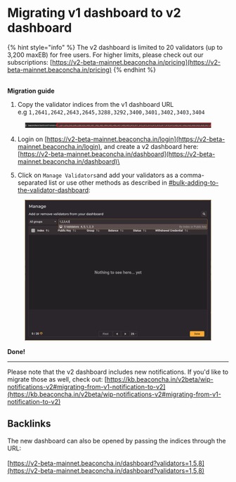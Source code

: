 # Migrating v1 dashboard to v2 dashboard

{% hint style="info" %}
The v2 dashboard is limited to 20 validators (up to 3,200 maxEB) for free users. For higher limits, please check out our subscriptions: [https://v2-beta-mainnet.beaconcha.in/pricing](https://v2-beta-mainnet.beaconcha.in/pricing)
{% endhint %}

\
**Migration guide**

1. Copy the validator indices from the v1 dashboard URL\
   e.g `1,2641,2642,2643,2645,3288,3292,3400,3401,3402,3403,3404`

<figure><img src="../.gitbook/assets/image (2).png" alt=""><figcaption></figcaption></figure>

4. Login on [https://v2-beta-mainnet.beaconcha.in/login](https://v2-beta-mainnet.beaconcha.in/login), and create a v2 dashboard here: [https://v2-beta-mainnet.beaconcha.in/dashboard](https://v2-beta-mainnet.beaconcha.in/dashboard)\

5. Click on `Manage Validators`and add your validators as a comma-separated list or use other methods as described in [#bulk-adding-to-the-validator-dashboard](../v2beta/manage-validators.md#bulk-adding-to-the-validator-dashboard "mention"):

<figure><img src="../.gitbook/assets/image (4).png" alt=""><figcaption></figcaption></figure>

**Done!**

***

Please note that the v2 dashboard includes new notifications. If you'd like to migrate those as well, check out:  [https://kb.beaconcha.in/v2beta/wip-notifications-v2#migrating-from-v1-notification-to-v2](https://kb.beaconcha.in/v2beta/wip-notifications-v2#migrating-from-v1-notification-to-v2)



## Backlinks

The new dashboard can also be opened by passing the indices through the URL: \
\
[https://v2-beta-mainnet.beaconcha.in/dashboard?validators=1,5,8](https://v2-beta-mainnet.beaconcha.in/dashboard?validators=1,5,8)
